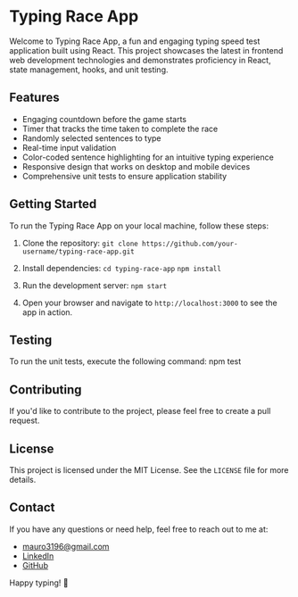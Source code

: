 # Typing Race App

Welcome to Typing Race App, a fun and engaging typing speed test application built using React. This project showcases the latest in frontend web development technologies and demonstrates proficiency in React, state management, hooks, and unit testing.

## Features

- Engaging countdown before the game starts
- Timer that tracks the time taken to complete the race
- Randomly selected sentences to type
- Real-time input validation
- Color-coded sentence highlighting for an intuitive typing experience
- Responsive design that works on desktop and mobile devices
- Comprehensive unit tests to ensure application stability

## Getting Started

To run the Typing Race App on your local machine, follow these steps:

1. Clone the repository:
`
git clone https://github.com/your-username/typing-race-app.git
`

2. Install dependencies:
`
cd typing-race-app
`
`
npm install
`

3. Run the development server:
`
npm start
`

4. Open your browser and navigate to `http://localhost:3000` to see the app in action.

## Testing

To run the unit tests, execute the following command:
npm test



## Contributing

If you'd like to contribute to the project, please feel free to create a pull request.

## License

This project is licensed under the MIT License. See the `LICENSE` file for more details.

## Contact

If you have any questions or need help, feel free to reach out to me at:

- [mauro3196@gmail.com](mailto:mauro3196@gmail.com)
- [LinkedIn](https://www.linkedin.com/in/mauro-r%C3%ADos-a01a4215a/)
- [GitHub](https://github.com/mauroNbome)

Happy typing! 🚀
